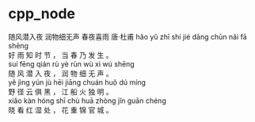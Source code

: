 # cpp_node
随风潜入夜 润物细无声
   春夜喜雨
   唐·杜甫
   hǎo yǔ zhī shí jié   dāng chūn nǎi fā shēng   
   好  雨  知  时  节  ，  当  春  乃  发  生  。  
   suí fēng qián rù yè   rùn wù xì wú shēng   
   随  风  潜  入  夜  ，  润  物  细  无  声  。  
   yě jìng yún jù hēi   jiāng chuán huǒ dú míng   
   野  径  云  俱  黑  ，  江  船  火  独  明  。  
   xiǎo kàn hóng shī chù   huā zhòng jǐn guān chéng   
   晓  看  红  湿  处  ，  花  重  锦  官  城  。  
